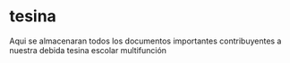 # tesina
Aqui se almacenaran todos los documentos importantes contribuyentes a nuestra debida tesina escolar multifunción
